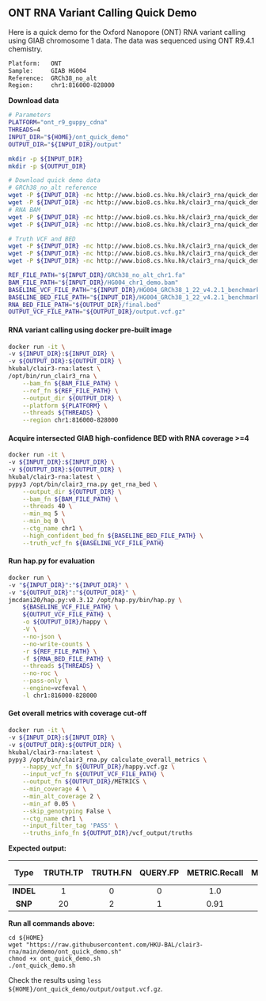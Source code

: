 ## ONT RNA Variant Calling Quick Demo
Here is a quick demo for the Oxford Nanopore (ONT) RNA variant calling using GIAB chromosome 1 data. The data was sequenced using ONT R9.4.1 chemistry.
```bash
Platform:   ONT
Sample:     GIAB HG004
Reference:  GRCh38_no_alt
Region:     chr1:816000-828000
```

**Download data**

```bash
# Parameters
PLATFORM="ont_r9_guppy_cdna"
THREADS=4
INPUT_DIR="${HOME}/ont_quick_demo"
OUTPUT_DIR="${INPUT_DIR}/output"

mkdir -p ${INPUT_DIR}
mkdir -p ${OUTPUT_DIR}

# Download quick demo data
# GRCh38_no_alt reference
wget -P ${INPUT_DIR} -nc http://www.bio8.cs.hku.hk/clair3_rna/quick_demo/ont/GRCh38_no_alt_chr1.fa
wget -P ${INPUT_DIR} -nc http://www.bio8.cs.hku.hk/clair3_rna/quick_demo/ont/GRCh38_no_alt_chr1.fa.fai
# RNA BAM
wget -P ${INPUT_DIR} -nc http://www.bio8.cs.hku.hk/clair3_rna/quick_demo/ont/HG004_chr1_demo.bam
wget -P ${INPUT_DIR} -nc http://www.bio8.cs.hku.hk/clair3_rna/quick_demo/ont/HG004_chr1_demo.bam.bai

# Truth VCF and BED
wget -P ${INPUT_DIR} -nc http://www.bio8.cs.hku.hk/clair3_rna/quick_demo/ont/HG004_GRCh38_1_22_v4.2.1_benchmark_chr1.vcf.gz
wget -P ${INPUT_DIR} -nc http://www.bio8.cs.hku.hk/clair3_rna/quick_demo/ont/HG004_GRCh38_1_22_v4.2.1_benchmark_chr1.vcf.gz.tbi
wget -P ${INPUT_DIR} -nc http://www.bio8.cs.hku.hk/clair3_rna/quick_demo/ont/HG004_GRCh38_1_22_v4.2.1_benchmark_chr1.bed

REF_FILE_PATH="${INPUT_DIR}/GRCh38_no_alt_chr1.fa"
BAM_FILE_PATH="${INPUT_DIR}/HG004_chr1_demo.bam"
BASELINE_VCF_FILE_PATH="${INPUT_DIR}/HG004_GRCh38_1_22_v4.2.1_benchmark_chr1.vcf.gz"
BASELINE_BED_FILE_PATH="${INPUT_DIR}/HG004_GRCh38_1_22_v4.2.1_benchmark_chr1.bed"
RNA_BED_FILE_PATH="${OUTPUT_DIR}/final.bed"
OUTPUT_VCF_FILE_PATH="${OUTPUT_DIR}/output.vcf.gz"
```

#### RNA variant calling using docker pre-built image

```bash
docker run -it \
-v ${INPUT_DIR}:${INPUT_DIR} \
-v ${OUTPUT_DIR}:${OUTPUT_DIR} \
hkubal/clair3-rna:latest \
/opt/bin/run_clair3_rna \
    --bam_fn ${BAM_FILE_PATH} \
    --ref_fn ${REF_FILE_PATH} \
    --output_dir ${OUTPUT_DIR} \
    --platform ${PLATFORM} \
    --threads ${THREADS} \
    --region chr1:816000-828000
```

#### **Acquire intersected GIAB high-confidence BED with RNA coverage >=4**

```bash
docker run -it \
-v ${INPUT_DIR}:${INPUT_DIR} \
-v ${OUTPUT_DIR}:${OUTPUT_DIR} \
hkubal/clair3-rna:latest \
pypy3 /opt/bin/clair3_rna.py get_rna_bed \
    --output_dir ${OUTPUT_DIR} \
    --bam_fn ${BAM_FILE_PATH} \
    --threads 40 \
    --min_mq 5 \
    --min_bq 0 \
    --ctg_name chr1 \
    --high_confident_bed_fn ${BASELINE_BED_FILE_PATH} \
    --truth_vcf_fn ${BASELINE_VCF_FILE_PATH}
```

#### **Run hap.py for evaluation**

```bash
docker run \
-v "${INPUT_DIR}":"${INPUT_DIR}" \
-v "${OUTPUT_DIR}":"${OUTPUT_DIR}" \
jmcdani20/hap.py:v0.3.12 /opt/hap.py/bin/hap.py \
    ${BASELINE_VCF_FILE_PATH} \
    ${OUTPUT_VCF_FILE_PATH} \
    -o ${OUTPUT_DIR}/happy \
    -V \
    --no-json \
    --no-write-counts \
    -r ${REF_FILE_PATH} \
    -f ${RNA_BED_FILE_PATH} \
    --threads ${THREADS} \
    --no-roc \
    --pass-only \
    --engine=vcfeval \
    -l chr1:816000-828000
```

#### **Get overall metrics with coverage cut-off**

```bash
docker run -it \
-v ${INPUT_DIR}:${INPUT_DIR} \
-v ${OUTPUT_DIR}:${OUTPUT_DIR} \
hkubal/clair3-rna:latest \
pypy3 /opt/bin/clair3_rna.py calculate_overall_metrics \
    --happy_vcf_fn ${OUTPUT_DIR}/happy.vcf.gz \
    --input_vcf_fn ${OUTPUT_VCF_FILE_PATH} \
    --output_fn ${OUTPUT_DIR}/METRICS \
    --min_coverage 4 \
    --min_alt_coverage 2 \
    --min_af 0.05 \
    --skip_genotyping False \
    --ctg_name chr1 \
    --input_filter_tag 'PASS' \
    --truths_info_fn ${OUTPUT_DIR}/vcf_output/truths
```

**Expected output:**

|   Type    | TRUTH.TP | TRUTH.FN | QUERY.FP | METRIC.Recall | METRIC.Precision | METRIC.F1-Score |
| :-------: | :------: | :------: | :------: | :-----------: | :--------------: | :-------------: |
| **INDEL** |    1     |    0     |    0     |      1.0      |       1.0        |       1.0       |
|  **SNP**  |    20    |    2     |    1     |     0.91      |       0.95       |      0.93       |

**Run all commands above:**

```
cd ${HOME}
wget "https://raw.githubusercontent.com/HKU-BAL/clair3-rna/main/demo/ont_quick_demo.sh"
chmod +x ont_quick_demo.sh
./ont_quick_demo.sh
```

Check the results using `less ${HOME}/ont_quick_demo/output/output.vcf.gz`.